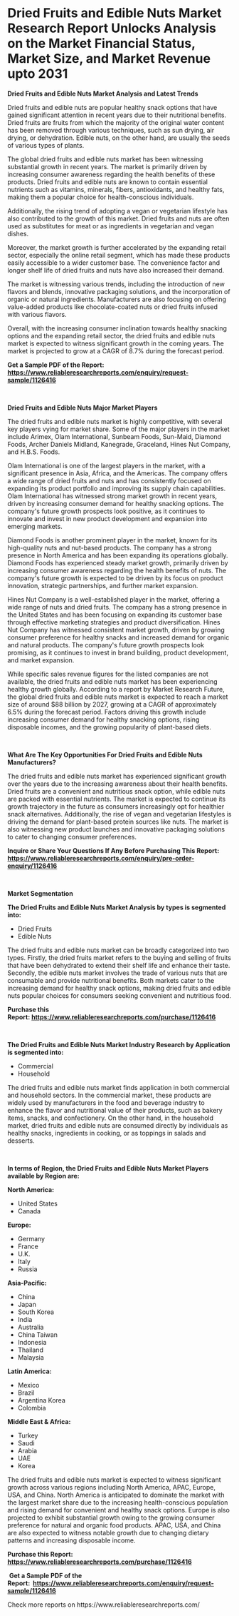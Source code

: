 <p><h1>Dried Fruits and Edible Nuts Market Research Report Unlocks Analysis on the Market Financial Status, Market Size, and Market Revenue upto 2031</h1></p><p><strong>Dried Fruits and Edible Nuts Market Analysis and Latest Trends</strong></p>
<p><p>Dried fruits and edible nuts are popular healthy snack options that have gained significant attention in recent years due to their nutritional benefits. Dried fruits are fruits from which the majority of the original water content has been removed through various techniques, such as sun drying, air drying, or dehydration. Edible nuts, on the other hand, are usually the seeds of various types of plants.</p><p>The global dried fruits and edible nuts market has been witnessing substantial growth in recent years. The market is primarily driven by increasing consumer awareness regarding the health benefits of these products. Dried fruits and edible nuts are known to contain essential nutrients such as vitamins, minerals, fibers, antioxidants, and healthy fats, making them a popular choice for health-conscious individuals.</p><p>Additionally, the rising trend of adopting a vegan or vegetarian lifestyle has also contributed to the growth of this market. Dried fruits and nuts are often used as substitutes for meat or as ingredients in vegetarian and vegan dishes.</p><p>Moreover, the market growth is further accelerated by the expanding retail sector, especially the online retail segment, which has made these products easily accessible to a wider customer base. The convenience factor and longer shelf life of dried fruits and nuts have also increased their demand.</p><p>The market is witnessing various trends, including the introduction of new flavors and blends, innovative packaging solutions, and the incorporation of organic or natural ingredients. Manufacturers are also focusing on offering value-added products like chocolate-coated nuts or dried fruits infused with various flavors.</p><p>Overall, with the increasing consumer inclination towards healthy snacking options and the expanding retail sector, the dried fruits and edible nuts market is expected to witness significant growth in the coming years. The market is projected to grow at a CAGR of 8.7% during the forecast period.</p></p>
<p><strong>Get a Sample PDF of the Report:&nbsp; <a href="https://www.reliableresearchreports.com/enquiry/request-sample/1126416">https://www.reliableresearchreports.com/enquiry/request-sample/1126416</a></strong></p>
<p>&nbsp;</p>
<p><strong>Dried Fruits and Edible Nuts Major Market Players</strong></p>
<p><p>The dried fruits and edible nuts market is highly competitive, with several key players vying for market share. Some of the major players in the market include Arimex, Olam International, Sunbeam Foods, Sun-Maid, Diamond Foods, Archer Daniels Midland, Kanegrade, Graceland, Hines Nut Company, and H.B.S. Foods. </p><p>Olam International is one of the largest players in the market, with a significant presence in Asia, Africa, and the Americas. The company offers a wide range of dried fruits and nuts and has consistently focused on expanding its product portfolio and improving its supply chain capabilities. Olam International has witnessed strong market growth in recent years, driven by increasing consumer demand for healthy snacking options. The company's future growth prospects look positive, as it continues to innovate and invest in new product development and expansion into emerging markets.</p><p>Diamond Foods is another prominent player in the market, known for its high-quality nuts and nut-based products. The company has a strong presence in North America and has been expanding its operations globally. Diamond Foods has experienced steady market growth, primarily driven by increasing consumer awareness regarding the health benefits of nuts. The company's future growth is expected to be driven by its focus on product innovation, strategic partnerships, and further market expansion.</p><p>Hines Nut Company is a well-established player in the market, offering a wide range of nuts and dried fruits. The company has a strong presence in the United States and has been focusing on expanding its customer base through effective marketing strategies and product diversification. Hines Nut Company has witnessed consistent market growth, driven by growing consumer preference for healthy snacks and increased demand for organic and natural products. The company's future growth prospects look promising, as it continues to invest in brand building, product development, and market expansion.</p><p>While specific sales revenue figures for the listed companies are not available, the dried fruits and edible nuts market has been experiencing healthy growth globally. According to a report by Market Research Future, the global dried fruits and edible nuts market is expected to reach a market size of around $88 billion by 2027, growing at a CAGR of approximately 6.5% during the forecast period. Factors driving this growth include increasing consumer demand for healthy snacking options, rising disposable incomes, and the growing popularity of plant-based diets.</p></p>
<p>&nbsp;</p>
<p><strong>What Are The Key Opportunities For Dried Fruits and Edible Nuts Manufacturers?</strong></p>
<p><p>The dried fruits and edible nuts market has experienced significant growth over the years due to the increasing awareness about their health benefits. Dried fruits are a convenient and nutritious snack option, while edible nuts are packed with essential nutrients. The market is expected to continue its growth trajectory in the future as consumers increasingly opt for healthier snack alternatives. Additionally, the rise of vegan and vegetarian lifestyles is driving the demand for plant-based protein sources like nuts. The market is also witnessing new product launches and innovative packaging solutions to cater to changing consumer preferences.</p></p>
<p><strong>Inquire or Share Your Questions If Any Before Purchasing This Report: <a href="https://www.reliableresearchreports.com/enquiry/pre-order-enquiry/1126416">https://www.reliableresearchreports.com/enquiry/pre-order-enquiry/1126416</a></strong></p>
<p>&nbsp;</p>
<p><strong>Market Segmentation</strong></p>
<p><strong>The Dried Fruits and Edible Nuts Market Analysis by types is segmented into:</strong></p>
<p><ul><li>Dried Fruits</li><li>Edible Nuts</li></ul></p>
<p><p>The dried fruits and edible nuts market can be broadly categorized into two types. Firstly, the dried fruits market refers to the buying and selling of fruits that have been dehydrated to extend their shelf life and enhance their taste. Secondly, the edible nuts market involves the trade of various nuts that are consumable and provide nutritional benefits. Both markets cater to the increasing demand for healthy snack options, making dried fruits and edible nuts popular choices for consumers seeking convenient and nutritious food.</p></p>
<p><strong>Purchase this Report:&nbsp;<a href="https://www.reliableresearchreports.com/purchase/1126416">https://www.reliableresearchreports.com/purchase/1126416</a></strong></p>
<p>&nbsp;</p>
<p><strong>The Dried Fruits and Edible Nuts Market Industry Research by Application is segmented into:</strong></p>
<p><ul><li>Commercial</li><li>Household</li></ul></p>
<p><p>The dried fruits and edible nuts market finds application in both commercial and household sectors. In the commercial market, these products are widely used by manufacturers in the food and beverage industry to enhance the flavor and nutritional value of their products, such as bakery items, snacks, and confectionery. On the other hand, in the household market, dried fruits and edible nuts are consumed directly by individuals as healthy snacks, ingredients in cooking, or as toppings in salads and desserts.</p></p>
<p>&nbsp;</p>
<p><strong>In terms of Region, the Dried Fruits and Edible Nuts Market Players available by Region are:</strong></p>
<p>
    <p> <strong> North America: </strong>
        <ul>
            <li>United States</li>
            <li>Canada</li>
        </ul>
        </p> 
    <p> <strong> Europe: </strong>
        <ul>
            <li>Germany</li>
            <li>France</li>
            <li>U.K.</li>
            <li>Italy</li>
            <li>Russia</li>
        </ul>
        </p> 
    <p> <strong> Asia-Pacific: </strong>
        <ul>
            <li>China</li>
            <li>Japan</li>
            <li>South Korea</li>
            <li>India</li>
            <li>Australia</li>
            <li>China Taiwan</li>
            <li>Indonesia</li>
            <li>Thailand</li>
            <li>Malaysia</li>
        </ul>
        </p> 
    <p> <strong> Latin America: </strong>
        <ul>
            <li>Mexico</li>
            <li>Brazil</li>
            <li>Argentina Korea</li>
            <li>Colombia</li>
        </ul>
        </p> 
    <p> <strong> Middle East & Africa: </strong>
        <ul>
            <li>Turkey</li>
            <li>Saudi</li>
            <li>Arabia</li>
            <li>UAE</li>
            <li>Korea</li>
        </ul>
    </p>
    </p>
<p><p>The dried fruits and edible nuts market is expected to witness significant growth across various regions including North America, APAC, Europe, USA, and China. North America is anticipated to dominate the market with the largest market share due to the increasing health-conscious population and rising demand for convenient and healthy snack options. Europe is also projected to exhibit substantial growth owing to the growing consumer preference for natural and organic food products. APAC, USA, and China are also expected to witness notable growth due to changing dietary patterns and increasing disposable income.</p></p>
<p><strong>Purchase this Report: <a href="https://www.reliableresearchreports.com/purchase/1126416">https://www.reliableresearchreports.com/purchase/1126416</a></strong></p>
<p>&nbsp;<strong>Get a Sample PDF of the Report:&nbsp;&nbsp;<a href="https://www.reliableresearchreports.com/enquiry/request-sample/1126416">https://www.reliableresearchreports.com/enquiry/request-sample/1126416</a></strong></p>
<p><strong></strong></p>
<p>Check more reports on https://www.reliableresearchreports.com/</p>